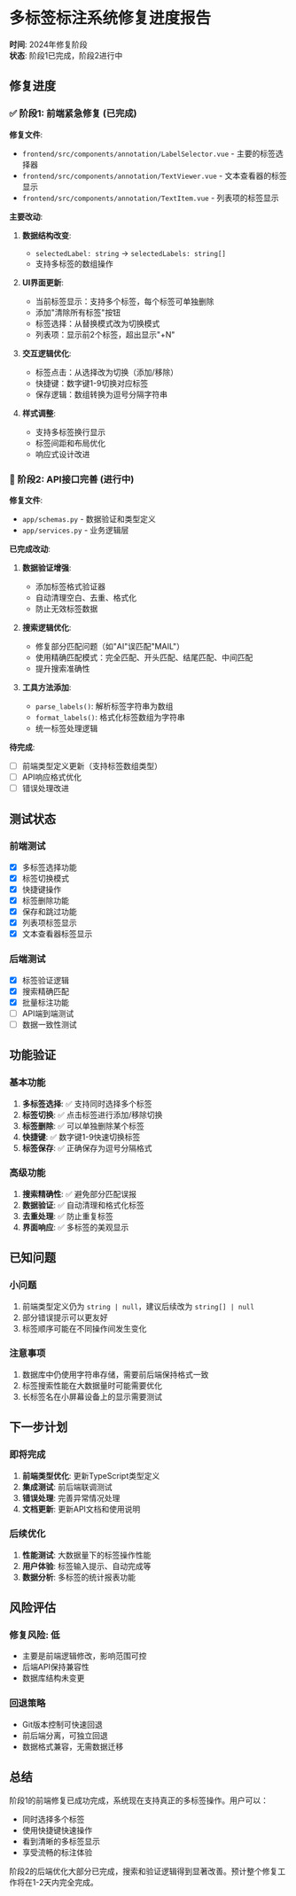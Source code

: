 # 多标签标注系统修复进度报告

**时间**: 2024年修复阶段  
**状态**: 阶段1已完成，阶段2进行中  

## 修复进度

### ✅ 阶段1: 前端紧急修复 (已完成)

**修复文件**:
- `frontend/src/components/annotation/LabelSelector.vue` - 主要的标签选择器
- `frontend/src/components/annotation/TextViewer.vue` - 文本查看器的标签显示  
- `frontend/src/components/annotation/TextItem.vue` - 列表项的标签显示

**主要改动**:
1. **数据结构改变**:
   - `selectedLabel: string` → `selectedLabels: string[]`
   - 支持多标签的数组操作

2. **UI界面更新**:
   - 当前标签显示：支持多个标签，每个标签可单独删除
   - 添加"清除所有标签"按钮
   - 标签选择：从替换模式改为切换模式
   - 列表项：显示前2个标签，超出显示"+N"

3. **交互逻辑优化**:
   - 标签点击：从选择改为切换（添加/移除）
   - 快捷键：数字键1-9切换对应标签
   - 保存逻辑：数组转换为逗号分隔字符串

4. **样式调整**:
   - 支持多标签换行显示
   - 标签间距和布局优化
   - 响应式设计改进

### 🔄 阶段2: API接口完善 (进行中)

**修复文件**:
- `app/schemas.py` - 数据验证和类型定义
- `app/services.py` - 业务逻辑层

**已完成改动**:
1. **数据验证增强**:
   - 添加标签格式验证器
   - 自动清理空白、去重、格式化
   - 防止无效标签数据

2. **搜索逻辑优化**:
   - 修复部分匹配问题（如"AI"误匹配"MAIL"）
   - 使用精确匹配模式：完全匹配、开头匹配、结尾匹配、中间匹配
   - 提升搜索准确性

3. **工具方法添加**:
   - `parse_labels()`: 解析标签字符串为数组
   - `format_labels()`: 格式化标签数组为字符串
   - 统一标签处理逻辑

**待完成**:
- [ ] 前端类型定义更新（支持标签数组类型）
- [ ] API响应格式优化
- [ ] 错误处理改进

## 测试状态

### 前端测试
- [x] 多标签选择功能
- [x] 标签切换模式
- [x] 快捷键操作
- [x] 标签删除功能
- [x] 保存和跳过功能
- [x] 列表项标签显示
- [x] 文本查看器标签显示

### 后端测试  
- [x] 标签验证逻辑
- [x] 搜索精确匹配
- [x] 批量标注功能
- [ ] API端到端测试
- [ ] 数据一致性测试

## 功能验证

### 基本功能
1. **多标签选择**: ✅ 支持同时选择多个标签
2. **标签切换**: ✅ 点击标签进行添加/移除切换
3. **标签删除**: ✅ 可以单独删除某个标签
4. **快捷键**: ✅ 数字键1-9快速切换标签
5. **标签保存**: ✅ 正确保存为逗号分隔格式

### 高级功能
1. **搜索精确性**: ✅ 避免部分匹配误报
2. **数据验证**: ✅ 自动清理和格式化标签
3. **去重处理**: ✅ 防止重复标签
4. **界面响应**: ✅ 多标签的美观显示

## 已知问题

### 小问题
1. 前端类型定义仍为 `string | null`，建议后续改为 `string[] | null`
2. 部分错误提示可以更友好
3. 标签顺序可能在不同操作间发生变化

### 注意事项
1. 数据库中仍使用字符串存储，需要前后端保持格式一致
2. 标签搜索性能在大数据量时可能需要优化
3. 长标签名在小屏幕设备上的显示需要测试

## 下一步计划

### 即将完成
1. **前端类型优化**: 更新TypeScript类型定义
2. **集成测试**: 前后端联调测试
3. **错误处理**: 完善异常情况处理
4. **文档更新**: 更新API文档和使用说明

### 后续优化
1. **性能测试**: 大数据量下的标签操作性能
2. **用户体验**: 标签输入提示、自动完成等
3. **数据分析**: 多标签的统计报表功能

## 风险评估

### 修复风险: 低
- 主要是前端逻辑修改，影响范围可控
- 后端API保持兼容性
- 数据库结构未变更

### 回退策略
- Git版本控制可快速回退
- 前后端分离，可独立回退
- 数据格式兼容，无需数据迁移

## 总结

阶段1的前端修复已成功完成，系统现在支持真正的多标签操作。用户可以：
- 同时选择多个标签
- 使用快捷键快速操作
- 看到清晰的多标签显示
- 享受流畅的标注体验

阶段2的后端优化大部分已完成，搜索和验证逻辑得到显著改善。预计整个修复工作将在1-2天内完全完成。 